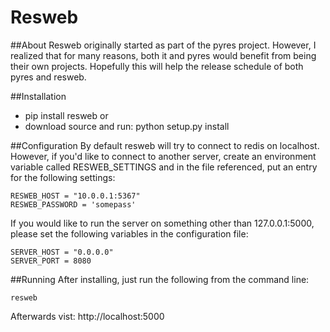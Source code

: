 Resweb
======
##About
Resweb originally started as part of the pyres project. However, I realized that for many reasons, both it and pyres would benefit 
from being their own projects. Hopefully this will help the release schedule of both pyres and resweb.

##Installation
* pip install resweb
or
* download source and run: python setup.py install

##Configuration
By default resweb will try to connect to redis on localhost. However, if you'd like to connect to another server, create an environment variable called RESWEB_SETTINGS and in the file referenced, put an entry for the following settings:

	RESWEB_HOST = "10.0.0.1:5367"
	RESWEB_PASSWORD = 'somepass'

If you would like to run the server on something other than 127.0.0.1:5000, please set the following variables in the configuration file:

    SERVER_HOST = "0.0.0.0"
    SERVER_PORT = 8080

##Running
After installing, just run the following from the command line:

	resweb 

Afterwards vist: http://localhost:5000

